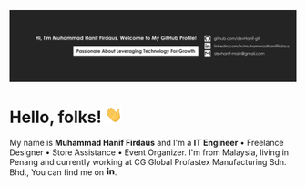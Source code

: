 [![Header](img/devHanif-github.png "Header")](https://github.com/devHanif-git)

# Hello, folks! <img src="img/wave.gif" width="30px" height="30px" />

My name is **Muhammad Hanif Firdaus** and I'm a **IT Engineer** • Freelance Designer • Store Assistance • Event Organizer. I'm from Malaysia, living in Penang and currently working at CG Global Profastex Manufacturing Sdn. Bhd., You can find me on [![LinkedIn](img/linkedin15x15.png "LinkedIn Logo")][1].





<!-- links to your social media accounts -->

[1]: https://github.com/devHanif-git
[2]: https://www.linkedin.com/in/muhammadhaniffirdaus/
